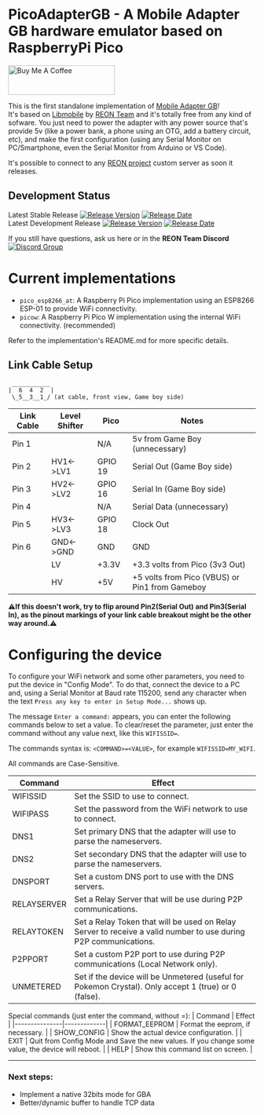 # PicoAdapterGB - A Mobile Adapter GB hardware emulator based on RaspberryPi Pico

<a href="https://www.buymeacoffee.com/zenaro147" target="_blank"><img src="https://cdn.buymeacoffee.com/buttons/v2/default-yellow.png" alt="Buy Me A Coffee" style="height: 60px !important;width: 217px !important;" ></a>

This is the first standalone implementation of [Mobile Adapter GB](https://bulbapedia.bulbagarden.net/wiki/Mobile_Game_Boy_Adapter)!
<br>It's based on [Libmobile](https://github.com/REONTeam/libmobile) by [REON Team](https://github.com/REONTeam) and it's totally free from any kind of sofware. You just need to power the adapter with any power source that's provide 5v (like a power bank, a phone using an OTG, add a battery circuit, etc), and make the first configuration (using any Serial Monitor on PC/Smartphone, even the Serial Monitor from Arduino or VS Code).

It's possible to connect to any [REON project](https://github.com/REONTeam/reon) custom server as soon it releases.

## Development Status
Latest Stable Release  [![Release Version](https://img.shields.io/github/v/release/zenaro147/PicoAdapterGB?style=plastic)](https://github.com/zenaro147/PicoAdapterGB/releases/latest/)  [![Release Date](https://img.shields.io/github/release-date/zenaro147/PicoAdapterGB?style=plastic)](https://github.com/zenaro147/PicoAdapterGB/releases/latest/)
<br>Latest Development Release  [![Release Version](https://img.shields.io/github/release/zenaro147/PicoAdapterGB/all.svg?style=plastic)](https://github.com/zenaro147/PicoAdapterGB/releases/) [![Release Date](https://img.shields.io/github/release-date-pre/zenaro147/PicoAdapterGB.svg?style=plastic)](https://github.com/zenaro147/PicoAdapterGB/releases/) 

If you still have questions, ask us here or in the **REON Team Discord** [![Discord Group](https://img.shields.io/badge/chat-on%20Discord-738ADB)](https://discord.gg/mKT4pTfUqC)

# Current implementations
- `pico_esp8266_at`: A Raspberry Pi Pico implementation using an ESP8266 ESP-01 to provide WiFi connectivity. 
- `picow`: A Raspberry Pi Pico W implementation using the internal WiFi connectivity. (recommended)

Refer to the implementation's README.md for more specific details.

## Link Cable Setup
```
 ___________
|  6  4  2  |
 \_5__3__1_/ (at cable, front view, Game boy side)

``` 
| Link Cable |Level Shifter|  Pico  | Notes |
|------------|-------------|---------| --- |
| Pin 1      |             |   N/A   | 5v from Game Boy (unnecessary) |
| Pin 2      |  HV1<->LV1  |   GPIO 19   | Serial Out (Game Boy side) |
| Pin 3      |  HV2<->LV2  |   GPIO 16   | Serial In (Game Boy side) |
| Pin 4      |             |   N/A   | Serial Data (unnecessary) |
| Pin 5      |  HV3<->LV3  |   GPIO 18   | Clock Out |
| Pin 6      |  GND<->GND  |   GND   | GND |
|            |      LV     |  +3.3V  | +3.3 volts from Pico (3v3 Out) |
|            |      HV     |   +5V   | +5 volts from Pico (VBUS) or Pin1 from Gameboy|

**⚠If this doesn't work, try to flip around Pin2(Serial Out) and Pin3(Serial In), as the pinout markings of your link cable breakout might be the other way around.⚠**

# Configuring the device
To configure your WiFi network and some other parameters, you need to put the device in "Config Mode". To do that, connect the device to a PC and, using a Serial Monitor at Baud rate 115200, send any character when the text `Press any key to enter in Setup Mode...` shows up.

The message `Enter a command:` appears, you can enter the following commands below to set a value. To clear/reset the parameter, just enter the command without any value next, like this `WIFISSID=`.

The commands syntax is: `<COMMAND>=<VALUE>`, for example `WIFISSID=MY_WIFI`.

All commands are Case-Sensitive.

|   Command   | Effect |
|-------------|-------------|
| WIFISSID      | Set the SSID to use to connect. |
| WIFIPASS      | Set the password from the WiFi network to use to connect. |
| DNS1          | Set primary DNS that the adapter will use to parse the nameservers. |
| DNS2          | Set secondary DNS that the adapter will use to parse the nameservers. | 
| DNSPORT       | Set a custom DNS port to use with the DNS servers. |
| RELAYSERVER   | Set a Relay Server that will be use during P2P communications. |
| RELAYTOKEN    | Set a Relay Token that will be used on Relay Server to receive a valid number to use during P2P communications. |
| P2PPORT       | Set a custom P2P port to use during P2P communications (Local Network only). |
| UNMETERED     | Set if the device will be Unmetered (useful for Pokemon Crystal). Only accept 1 (true) or 0 (false). |

Special commands (just enter the command, without =<VALUE>):
|    Command    | Effect |
|---------------|-------------|
| FORMAT_EEPROM | Format the eeprom, if necessary. |
| SHOW_CONFIG   | Show the actual device configuration. |
| EXIT          | Quit from Config Mode and Save the new values. If you change some value, the device will reboot. |
| HELP          | Show this command list on screen. |

-----------------------
### Next steps:
* Implement a native 32bits mode for GBA
* Better/dynamic buffer to handle TCP data

